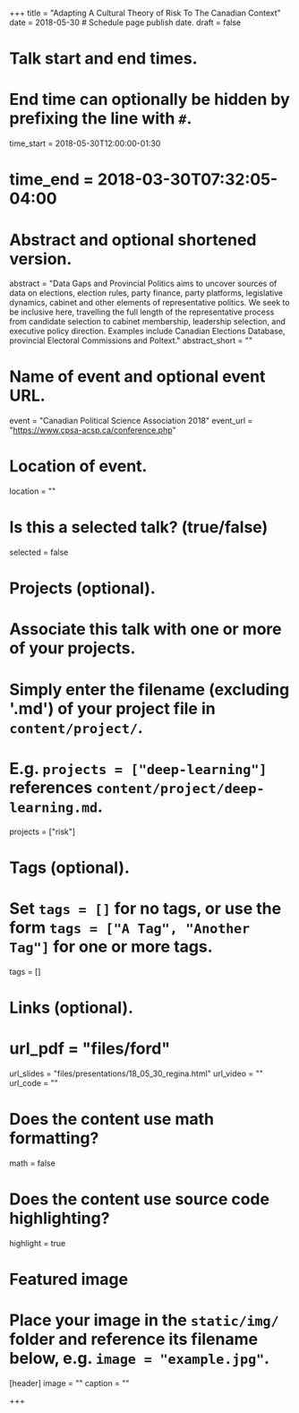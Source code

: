 +++
title = "Adapting A Cultural Theory of Risk To The Canadian Context"
date = 2018-05-30  # Schedule page publish date.
draft = false

# Talk start and end times.
#   End time can optionally be hidden by prefixing the line with `#`.
time_start = 2018-05-30T12:00:00-01:30
# time_end = 2018-03-30T07:32:05-04:00

# Abstract and optional shortened version.
abstract = "Data Gaps and Provincial Politics aims to uncover sources of data on elections, election rules, party finance, party platforms, legislative dynamics, cabinet and other elements of representative politics. We seek to be inclusive here, travelling the full length of the representative process from candidate selection to cabinet membership, leadership selection, and executive policy direction. Examples include Canadian Elections Database, provincial Electoral Commissions and Poltext."
abstract_short = ""

# Name of event and optional event URL.
event = "Canadian Political Science Association 2018"
event_url = "https://www.cpsa-acsp.ca/conference.php"

# Location of event.
location = ""

# Is this a selected talk? (true/false)
selected = false

# Projects (optional).
#   Associate this talk with one or more of your projects.
#   Simply enter the filename (excluding '.md') of your project file in `content/project/`.
#   E.g. `projects = ["deep-learning"]` references `content/project/deep-learning.md`.
projects = ["risk"]

# Tags (optional).
#   Set `tags = []` for no tags, or use the form `tags = ["A Tag", "Another Tag"]` for one or more tags.
tags = []

# Links (optional).
# url_pdf = "files/ford"
url_slides = "files/presentations/18_05_30_regina.html"
url_video = ""
url_code = ""

# Does the content use math formatting?
math = false

# Does the content use source code highlighting?
highlight = true

# Featured image
# Place your image in the `static/img/` folder and reference its filename below, e.g. `image = "example.jpg"`.
[header]
image = ""
caption = ""

+++
